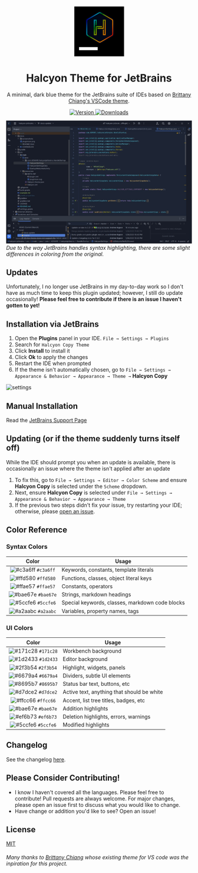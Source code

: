 <p align="center">
  <a href="https://plugins.jetbrains.com/plugin/14093-halcyon-theme">
    <img alt="Halcyon Logo" src="https://raw.githubusercontent.com/ADMARIl/halcyon-jetbrains/master/docs/pluginIcon.png" width="135" />
  </a>
</p>
<h1 align="center">
  Halcyon Theme for JetBrains
</h1>
<p align="center">
  A minimal, dark blue theme for the JetBrains suite of IDEs based on <a href="https://github.com/bchiang7/halcyon-vscode">Brittany Chiang's VSCode theme</a>.
</p>
<p align="center">
  <a href="https://plugins.jetbrains.com/plugin/14093-halcyon-theme">
    <img alt="Version" src="https://img.shields.io/jetbrains/plugin/v/14093-halcyon-theme" />
  </a>
  <a href="https://plugins.jetbrains.com/plugin/14093-halcyon-theme">
    <img alt="Downloads" src="https://img.shields.io/jetbrains/plugin/d/14093-halcyon-theme" />
  </a>
</p>

![code](docs/screenshots/newUI.jpg)
*Due to the way JetBrains handles syntax highlighting, there are some slight differences in coloring
from the original.*

## Updates

Unfortunately, I no longer use JetBrains in my day-to-day work so I don't have as much time to keep
this plugin updated; however, I still do update occasionally! **Please feel free to contribute if
there is an issue I haven't gotten to yet!**

## Installation via JetBrains

1. Open the **Plugins** panel in your IDE. `File → Settings → Plugins`
2. Search for `Halcyon Copy Theme`
3. Click **Install** to install it
4. Click **Ok** to apply the changes
5. Restart the IDE when prompted
6. If the theme isn't automatically chosen, go
   to `File → Settings → Appearance & Behavior → Appearance → Theme →` **Halcyon Copy**

![settings](docs/screenshots/settings_shadow.png)

## Manual Installation

Read
the [JetBrains Support Page](https://www.jetbrains.com/help/idea/managing-plugins.html#install_plugin_from_disk)

## Updating (or if the theme suddenly turns itself off)

While the IDE should prompt you when an update is available, there is occasionally an issue where
the theme isn't applied after an update

1. To fix this, go to `File → Settings → Editor → Color Scheme` and ensure **Halcyon Copy** is selected
   under the `Scheme` dropdown.
2. Next, ensure **Halcyon Copy** is selected
   under `File → Settings → Appearance & Behavior → Appearance → Theme`
3. If the previous two steps didn't fix your issue, try restarting your IDE; otherwise,
   please [open an issue](https://github.com/ADMARIl/halcyon-jetbrains/issues).

## Color Reference

### Syntax Colors

|                               Color                                | Usage                                           |
|:------------------------------------------------------------------:|-------------------------------------------------|
| ![#c3a6ff](https://via.placeholder.com/10/c3a6ff?text=+) `#c3a6ff` | Keywords, constants, template literals          |
| ![#ffd580](https://via.placeholder.com/10/ffd580?text=+) `#ffd580` | Functions, classes, object literal keys         |
| ![#ffae57](https://via.placeholder.com/10/ffae57?text=+) `#ffae57` | Constants, operators                            |
| ![#bae67e](https://via.placeholder.com/10/bae67e?text=+) `#bae67e` | Strings, markdown headings                      |
| ![#5ccfe6](https://via.placeholder.com/10/5ccfe6?text=+) `#5ccfe6` | Special keywords, classes, markdown code blocks |
| ![#a2aabc](https://via.placeholder.com/10/a2aabc?text=+) `#a2aabc` | Variables, property names, tags                 |

### UI Colors

|                               Color                                | Usage                                      |
|:------------------------------------------------------------------:|--------------------------------------------|
| ![#171c28](https://via.placeholder.com/10/171c28?text=+) `#171c28` | Workbench background                       |
| ![#1d2433](https://via.placeholder.com/10/1d2433?text=+) `#1d2433` | Editor background                          |
| ![#2f3b54](https://via.placeholder.com/10/2f3b54?text=+) `#2f3b54` | Highlight, widgets, panels                 |
| ![#6679a4](https://via.placeholder.com/10/6679a4?text=+) `#6679a4` | Dividers, subtle UI elements               |
| ![#8695b7](https://via.placeholder.com/10/8695b7?text=+) `#8695b7` | Status bar text, buttons, etc              |
| ![#d7dce2](https://via.placeholder.com/10/d7dce2?text=+) `#d7dce2` | Active text, anything that should be white |
| ![#ffcc66](https://via.placeholder.com/10/ffcc66?text=+) `#ffcc66` | Accent, list tree titles, badges, etc      |
| ![#bae67e](https://via.placeholder.com/10/bae67e?text=+) `#bae67e` | Addition highlights                        |
| ![#ef6b73](https://via.placeholder.com/10/ef6b73?text=+) `#ef6b73` | Deletion highlights, errors, warnings      |
| ![#5ccfe6](https://via.placeholder.com/10/5ccfe6?text=+) `#5ccfe6` | Modified highlights                        |

## Changelog

See the changelog [here](docs/CHANGELOG.md).

## Please Consider Contributing!

- I know I haven't covered all the languages. Please feel free to contribute!
  Pull requests are always welcome. For major changes, please open an issue first to discuss what
  you would like to change.
- Have change or addition you'd like to see? Open an issue!

## License

[MIT](https://choosealicense.com/licenses/mit/)

###### Many thanks to [Brittany Chiang](https://github.com/bchiang7) whose existing theme for VS code was the inpiration for this project.
